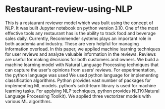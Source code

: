 # Restaurant-review-using-NLP
This is a restaurant reviewer model which was bulit using the concept of NLP. It was built Jupyter notebook on python version 3.10.
One of the most effective tools any restaurant has is the ability to track food and beverage sales daily. Currently, Recommender systems plays an important role in both academia and industry. These are very helpful for managing information overload. In this paper, we applied machine learning techniques for user reviews and analyze valuable information in the reviews. Reviews are useful for making decisions for both customers and owners. We build a machine learning model with Natural Language Processing techniques that can capture the user's opinions from users’ reviews. For experimentation, the python language was used
We used python language for implementing classification algorithms. Python provides vast number of packages for implementing ML models. python’s scikit-learn library is used for machine learning tasks. For applying NLP techniques, python provides NLTK(Natural Language Processing Toolkit). We applied three vectorizer models with various ML algorithms. 
